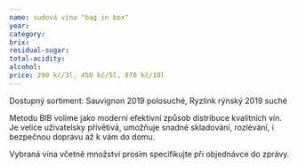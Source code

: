 ```yaml
---
name: sudová vína "bag in box"
year: 
category: 
brix: 
residual-sugar: 
total-acidity: 
alcohol: 
price: 290 kč/3l, 450 kč/5l, 870 kč/10l
---
```


Dostupný sortiment: Sauvignon 2019 polosuché, Ryzlink rýnský 2019 suché

Metodu BIB volíme jako moderní efektivní způsob distribuce kvalitních vín. Je velice uživatelsky přívětivá, umožňuje snadné skladování, rozlévání, i bezpečnou dopravu až k vám do domu. 

Vybraná vína včetně množství prosím specifikujte při objednávce do zprávy. 